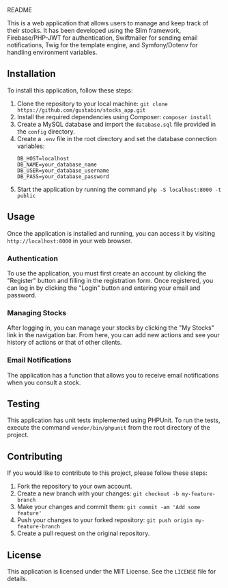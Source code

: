 README

This is a web application that allows users to manage and keep track of their stocks. It has been developed using the Slim framework, Firebase/PHP-JWT for authentication, Swiftmailer for sending email notifications, Twig for the template engine, and Symfony/Dotenv for handling environment variables.

## Installation

To install this application, follow these steps:

1. Clone the repository to your local machine: `git clone https://github.com/gustabin/stocks_app.git`
2. Install the required dependencies using Composer: `composer install`
3. Create a MySQL database and import the `database.sql` file provided in the `config` directory.
4. Create a `.env` file in the root directory and set the database connection variables:
   ```
   DB_HOST=localhost
   DB_NAME=your_database_name
   DB_USER=your_database_username
   DB_PASS=your_database_password
   ```
5. Start the application by running the command `php -S localhost:8000 -t public`

## Usage

Once the application is installed and running, you can access it by visiting `http://localhost:8000` in your web browser.

### Authentication

To use the application, you must first create an account by clicking the "Register" button and filling in the registration form. Once registered, you can log in by clicking the "Login" button and entering your email and password.

### Managing Stocks

After logging in, you can manage your stocks by clicking the "My Stocks" link in the navigation bar. From here, you can add new actions and see your history of actions or that of other clients.

### Email Notifications

The application has a function that allows you to receive email notifications when you consult a stock.

## Testing

This application has unit tests implemented using PHPUnit. To run the tests, execute the command `vendor/bin/phpunit` from the root directory of the project.

## Contributing

If you would like to contribute to this project, please follow these steps:

1. Fork the repository to your own account.
2. Create a new branch with your changes: `git checkout -b my-feature-branch`
3. Make your changes and commit them: `git commit -am 'Add some feature'`
4. Push your changes to your forked repository: `git push origin my-feature-branch`
5. Create a pull request on the original repository.

## License

This application is licensed under the MIT License. See the `LICENSE` file for details.
